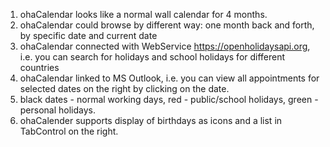 1. ohaCalendar looks like a normal wall calendar for 4 months.
2. ohaCalendar could browse by different way: one month back and forth, by specific date and current date
3. ohaCalendar connected with WebService https://openholidaysapi.org, i.e. you can search for holidays and school holidays for different countries
4. ohaCalendar linked to MS Outlook, i.e. you can view all appointments for selected dates on the right by clicking on the date.
5. black dates - normal working days, red - public/school holidays, green - personal holidays.
6. ohaCalender supports display of birthdays as icons and a list in TabControl on the right.

